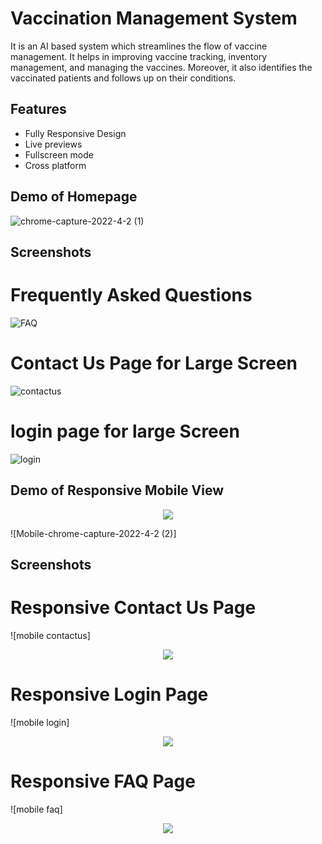 
# Vaccination Management System

It is an AI based system which streamlines the flow of vaccine management. It helps in improving vaccine tracking, inventory management, and managing the vaccines. Moreover, it also identifies the vaccinated patients and follows up on their conditions.


## Features

- Fully Responsive Design
- Live previews
- Fullscreen mode
- Cross platform


## Demo of Homepage 
![chrome-capture-2022-4-2 (1)](https://user-images.githubusercontent.com/95577419/166160081-23cc6d4d-41ff-4da4-ad46-666dad4b336e.gif)


## Screenshots
# Frequently Asked Questions

![FAQ](https://user-images.githubusercontent.com/95577419/166160659-7f5c339a-2194-4676-b9b5-3c974bdfa3e7.png)

# Contact Us Page for Large Screen
![contactus](https://user-images.githubusercontent.com/95577419/166160688-df27984c-5a76-42e0-a10c-66c5c86cac04.png)

# login page for large Screen
![login](https://user-images.githubusercontent.com/95577419/166160936-4c0a1357-523e-4df2-972c-50508eb0728d.png)


## Demo of Responsive Mobile View
<p align="center">
  <img src="https://user-images.githubusercontent.com/95577419/166160624-d0d36389-a517-46c8-b867-cc2a063b6137.gif" />
</p>
![Mobile-chrome-capture-2022-4-2 (2)]

## Screenshots

# Responsive Contact Us Page 
![mobile contactus]
<p align="center">
  <img src="https://user-images.githubusercontent.com/95577419/166160979-dc58fdb1-bb92-4f80-bc18-b66d1f2ce154.png" />
</p>

# Responsive Login Page
![mobile login]
<p align="center">
  <img src="https://user-images.githubusercontent.com/95577419/166160995-e05e3d09-933c-4282-8e3a-a51ea1c1e71c.png" />
</p>

# Responsive FAQ Page
![mobile faq]
<p align="center">
  <img src="https://user-images.githubusercontent.com/95577419/166161007-9b72a4e1-50b2-45f1-b28c-b150181d5e7a.png" />
</p>
